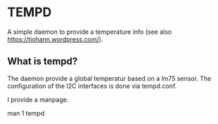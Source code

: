 TEMPD
=========

A simple daemon to provide a temperature info (see also https://tjohann.wordpress.com/).


What is tempd?
-------------------
The daemon provide a global temperatur based on a lm75 sensor. The configuration of the I2C interfaces is done via tempd.conf.

I provide a manpage.

   man 1 tempd


